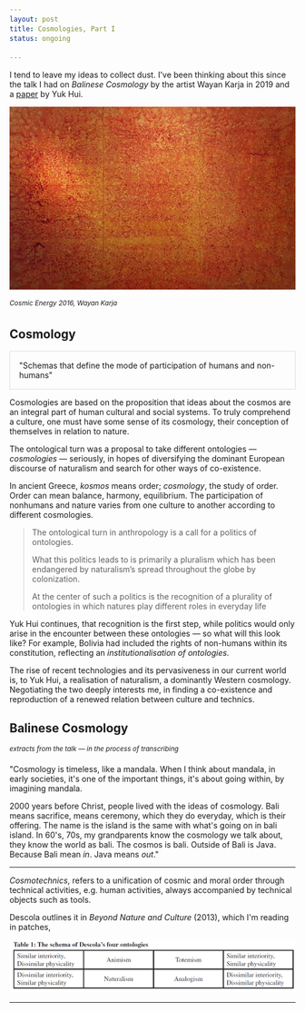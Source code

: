 ```yaml
---
layout: post
title: Cosmologies, Part I
status: ongoing

---
```


I tend to leave my ideas to collect dust. I've been thinking about this since the talk I had on *Balinese Cosmology* by the artist Wayan Karja in 2019 and a [paper](http://digitalmilieu.net/?p=1266) by Yuk Hui. 

![wayankarja](\assets\img\wayankarja.jpg)

<sup>*Cosmic Energy 2016, Wayan Karja*</sup>

## Cosmology

<p style="padding: 1rem; border: 1px solid #ddd;">
"Schemas that define the mode of participation of humans and non-humans"
</p>

Cosmologies are based on the proposition that ideas about the cosmos are an integral part of human cultural and social systems. To truly comprehend a culture, one must have some sense of its cosmology, their conception of themselves in relation to nature. 

The ontological turn was a proposal to take different ontologies — *cosmologies* — seriously, in hopes of diversifying the dominant European discourse of naturalism and search for other ways of co-existence. 

In ancient Greece, *kosmos* means order; *cosmology*, the study of order. Order can mean balance, harmony, equilibrium. The participation of nonhumans and nature varies from one culture to another according to different cosmologies.

> The ontological turn in anthropology is a call for a politics of ontologies. 
>
> What this politics leads to is primarily a pluralism which has been endangered by naturalism’s spread throughout the globe by colonization. 
>
> At the center of such a politics is the recognition of a plurality of ontologies in which natures play different roles in everyday life

Yuk Hui continues, that recognition is the first step, while politics would only arise in the encounter between these ontologies — so what will this look like? For example, Bolivia had included the rights of non-humans within its constitution, reflecting an *institutionalisation of ontologies.*

The rise of recent technologies and its pervasiveness in our current world is, to Yuk Hui, a realisation of naturalism, a dominantly Western cosmology. Negotiating the two deeply interests me, in finding a co-existence and reproduction of a renewed relation between culture and technics. 

## Balinese Cosmology

<sup> *extracts from the talk — in the process of transcribing* </sup>

"Cosmology is timeless, like a mandala. When I think about mandala, in early societies, it's one of the important things, it's about going within, by imagining mandala.

2000 years before Christ, people lived with the ideas of cosmology. Bali means sacrifice, means ceremony, which they do everyday, which is their offering. The name is the island is the same with what's going on in bali island. In 60's, 70s, my grandparents know the cosmology we talk about, they know the world as bali. The cosmos is bali. Outside of Bali is Java. Because Bali mean *in*. Java means *out*." 



---

*Cosmotechnics*, refers to a unification of cosmic and moral order through technical activities, e.g. human activities, always accompanied by technical objects such as tools. 

Descola outlines it in *Beyond Nature and Culture* (2013), which I'm reading in patches, 


![descola](\assets\img\descola.png)

---

